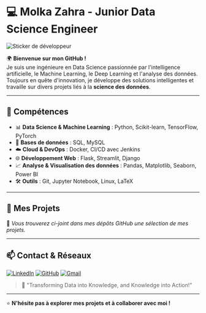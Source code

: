 # 💻 Molka Zahra - Junior Data Science Engineer 

![Sticker de développeur](https://media4.giphy.com/media/v1.Y2lkPTc5MGI3NjExNzk1ZGRsZXQwaWMwNTB3anNpaDBzdzdqMDRxOGZ1eWZnNG53eWV2aiZlcD12MV9pbnRlcm5hbF9naWZfYnlfaWQmY3Q9cw/xYPdnwsRPZDhCxXvOi/giphy.gif)

🌍 **Bienvenue sur mon GitHub !**  
Je suis une ingénieure en Data Science passionnée par l'intelligence artificielle, le Machine Learning, le Deep Learning et l'analyse des données. Toujours en quête d'innovation, je développe des solutions intelligentes et travaille sur divers projets liés à la **science des données**.

---

## 🚀 **Compétences**
- 📊 **Data Science & Machine Learning** : Python, Scikit-learn, TensorFlow, PyTorch  
- 💾 **Bases de données** : SQL, MySQL  
- ☁️ **Cloud & DevOps** : Docker, CI/CD avec Jenkins  
- 🌐 **Développement Web** : Flask, Streamlit, Django  
- 📈 **Analyse & Visualisation des données** : Pandas, Matplotlib, Seaborn, Power BI  
- 🛠️ **Outils** : Git, Jupyter Notebook, Linux, LaTeX  

---

## 📌 **Mes Projets**
📂 *Vous trouverez ci-joint dans mes dépôts GitHub une sélection de mes projets.*  

---

## 📫 **Contact & Réseaux**
[![LinkedIn](https://img.shields.io/badge/LinkedIn-%230077B5.svg?&style=for-the-badge&logo=linkedin&logoColor=white)](https://www.linkedin.com/in/molka-zahra-9433472a0/)
[![GitHub](https://img.shields.io/badge/GitHub-100000?style=for-the-badge&logo=github&logoColor=white)](https://github.com/MolkaZahra)
[![Gmail](https://img.shields.io/badge/Gmail-D14836?style=for-the-badge&logo=gmail&logoColor=white)](molka.zahra@esprit.tn)


> 🚀 "Transforming Data into Knowledge, and Knowledge into Action!"

---

⭐️ **N'hésite pas à explorer mes projets et à collaborer avec moi !**  
